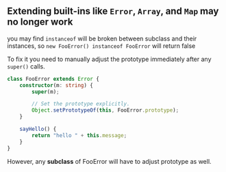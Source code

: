 ## Extending built-ins like `Error`, `Array`, and `Map` may no longer work

you may find `instanceof` will be broken between subclass and their instances, so `new FooError() instanceof FooError` will return false



To fix it you need to manually adjust the prototype immediately after any `super()` calls.

```typescript
class FooError extends Error {
    constructor(m: string) {
        super(m);

        // Set the prototype explicitly.
        Object.setPrototypeOf(this, FooError.prototype);
    }

    sayHello() {
        return "hello " + this.message;
    }
}
```

However, any **subclass** of FooError will have to adjust prototype as well. 


